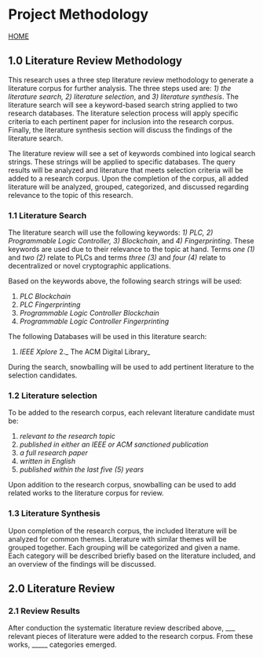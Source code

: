 # Project Methodology
[HOME](https://github.com/adamspanier/Distributed-Systems-Security)

## 1.0 Literature Review Methodology

This research uses a three step literature review methodology to generate a literature corpus for further analysis. The three steps used are: _1) the literature search, 2) literature selection_, and _3) literature synthesis_. The literature search will see a keyword-based search string applied to two research databases. The literature selection process will apply specific criteria to each pertinent paper for inclusion into the research corpus. Finally, the literature synthesis section will discuss the findings of the literature search.

The literature review will see a set of keywords combined into logical search strings. These strings will be applied to specific databases. The query results will be analyzed and literature that meets selection criteria will be added to a research corpus. Upon the completion of the corpus, all added literature will be analyzed, grouped, categorized, and discussed regarding relevance to the topic of this research.

### 1.1 Literature Search

The literature search will use the following keywords: _1) PLC, 2) Programmable Logic Controller, 3) Blockchain_, and _4) Fingerprinting_. These keywords are used due to their relevance to the topic at hand. Terms _one (1)_ and _two (2)_ relate to PLCs and terms _three (3)_ and _four (4)_ relate to decentralized or novel cryptographic applications.

Based on the keywords above, the following search strings will be used:
1. _PLC Blockchain_
2. _PLC Fingerprinting_
3. _Programmable Logic Controller Blockchain_
4. _Programmable Logic Controller Fingerprinting_

The following Databases will be used in this literature search:
1. _IEEE Xplore_
2._ The ACM Digital Library_

During the search, snowballing will be used to add pertinent literature to the selection candidates.

### 1.2 Literature selection

To be added to the research corpus, each relevant literature candidate must be:
1. _relevant to the research topic_
2. _published in either an IEEE or ACM sanctioned publication_
3. _a full research paper_
4. _written in English_
5. _published within the last five (5) years_

Upon addition to the research corpus, snowballing can be used to add related works to the literature corpus for review.

### 1.3 Literature Synthesis

Upon completion of the research corpus, the included literature will be analyzed for common themes. Literature with similar themes will be grouped together. Each grouping will be categorized and given a name. Each category will be described briefly based on the literature included, and an overview of the findings will be discussed.

## 2.0 Literature Review

### 2.1 Review Results

After conduction the systematic literature review described above, ___ relevant pieces of literature were added to the research corpus. From these works, _____ categories emerged.
